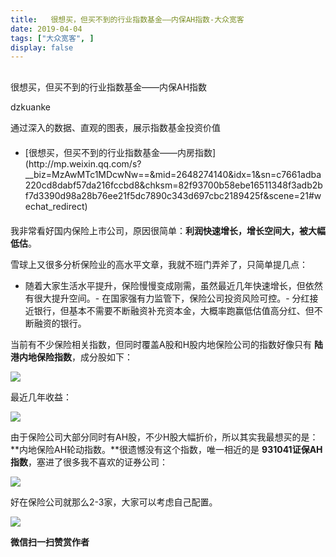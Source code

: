 ```yaml
---
title:   很想买，但买不到的行业指数基金——内保AH指数-大众宽客
date: 2019-04-04
tags: ["大众宽客", ]
display: false
---
```



## 



很想买，但买不到的行业指数基金——内保AH指数




dzkuanke




通过深入的数据、直观的图表，展示指数基金投资价值



- <section style="width: 100%;margin-top: 20px;margin-bottom: 20px;" data-width="100%">[很想买，但买不到的行业指数基金——内房指数](http://mp.weixin.qq.com/s?__biz=MzAwMTc1MDcwNw==&amp;mid=2648274140&amp;idx=1&amp;sn=c7661adba220cd8dabf57da216fccbd8&amp;chksm=82f93700b58ebe16511348f3adb2bf7d3390d98a28b76ee21f5dc7890c343d697cbc2189425f&amp;scene=21#wechat_redirect)</section>


我非常看好国内保险上市公司，原因很简单：**利润快速增长，增长空间大，被大幅低估**。



雪球上又很多分析保险业的高水平文章，我就不班门弄斧了，只简单提几点：
- 随着大家生活水平提升，保险慢慢变成刚需，虽然最近几年快速增长，但依然有很大提升空间。- 在国家强有力监管下，保险公司投资风险可控。- 分红接近银行，但基本不需要不断融资补充资本金，大概率跑赢低估值高分红、但不断融资的银行。


当前有不少保险相关指数，但同时覆盖A股和H股内地保险公司的指数好像只有&nbsp;**陆港内地保险指数**，成分股如下：



<img class="rich_pages" data-copyright="0" data-ratio="0.6227436823104693" data-s="300,640" src="https://mmbiz.qpic.cn/mmbiz_png/PKw3FQPmhIjIKrHFAO7d6Zc56X0BrF5jFSMgoZZic0sQ2X5Y929qY8ZJdicziaLWAVrRZibHOBqEAowjAjbEUEMg1g/640?wx_fmt=png" data-type="png" data-w="1108" style=""/>



最近几年收益：

<img class="rich_pages" data-copyright="0" data-ratio="1.1064814814814814" data-s="300,640" src="https://mmbiz.qpic.cn/mmbiz_jpg/PKw3FQPmhIjt6fTgUrW2ibKHgZKMolrDeAgKKjUW0Oy7NmnqRREGVqicOHrLAg8EWQEKrMKIpY3Hib8csULibInmAQ/640?wx_fmt=jpeg" data-type="jpeg" data-w="1080" style=""/>





由于保险公司大部分同时有AH股，不少H股大幅折价，所以其实我最想买的是：**内地保险AH轮动指数。**很遗憾没有这个指数，唯一相近的是 **931041证保AH指数**，塞进了很多我不喜欢的证券公司：



<img class="rich_pages" data-copyright="0" data-ratio="0.6187050359712231" data-s="300,640" src="https://mmbiz.qpic.cn/mmbiz_png/PKw3FQPmhIjt6fTgUrW2ibKHgZKMolrDehPHqgFGKtS1tgrHfzSaAibHjic7SXmRibGZU7VJAbMz8ILYFqTMemRKaQ/640?wx_fmt=png" data-type="png" data-w="1112" style="text-align: center;white-space: normal;"/>



好在保险公司就那么2-3家，大家可以考虑自己配置。





<img src="https://mmbiz.qpic.cn/mmbiz_jpg/PKw3FQPmhIjIKrHFAO7d6Zc56X0BrF5jltu2nvP3dpOliaNtQibibBBlrMcrlKCtCibickfmjypn37ibHBI2I32vQhag/640?wx_fmt=jpeg" data-type="jpeg" class="" data-ratio="1.2826666666666666" data-w="750"/>




**微信扫一扫赞赏作者**